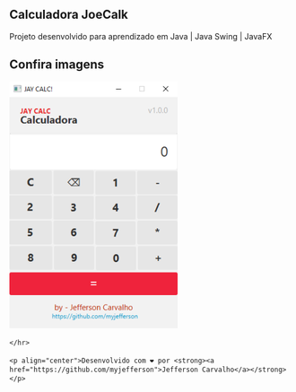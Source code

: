 <h2> Calculadora JoeCalk </h2>
<p> Projeto desenvolvido para aprendizado em Java | Java Swing | JavaFX </p>

<h2>Confira imagens</h2>
<img src="https://github.com/myjefferson/calculadora-jeffcalc-javafx/blob/master/src/main/resources/com/example/images/main.png" width="300px">

```
</hr>

<p align="center">Desenvolvido com ❤️ por <strong><a href="https://github.com/myjefferson">Jefferson Carvalho</a></strong></p>

